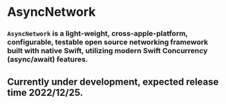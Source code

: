 # AsyncNetwork

### `AsyncNetwork` is a light-weight, cross-apple-platform, configurable, testable open source networking framework built with native Swift, utilizing modern Swift Concurrency (async/await) features.

## Currently under development, expected release time 2022/12/25.
